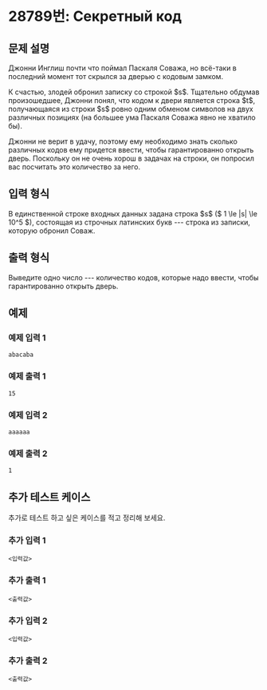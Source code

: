 # 28789번: Секретный код

## 문제 설명


<p>Джонни Инглиш почти что поймал Паскаля Соважа, но всё-таки в последний момент тот скрылся за дверью с кодовым замком. </p>

<p>К счастью, злодей обронил записку со строкой $s$. Тщательно обдумав произошедшее, Джонни понял, что кодом к двери является строка $t$, получающаяся из строки $s$ ровно одним обменом символов на двух различных позициях (на большее ума Паскаля Соважа явно не хватило бы). </p>

<p>Джонни не верит в удачу, поэтому ему необходимо знать сколько различных кодов ему придется ввести, чтобы гарантированно открыть дверь. Поскольку он не очень хорош в задачах на строки, он попросил вас посчитать это количество за него.</p>



## 입력 형식


<p>В единственной строке входных данных задана строка $s$ ($ 1 \le |s| \le 10^5 $), состоящая из строчных латинских букв --- строка из записки, которую обронил Соваж. </p>



## 출력 형식


<p>Выведите одно число --- количество кодов, которые надо ввести, чтобы гарантированно открыть дверь.</p>



## 예제

### 예제 입력 1

```
abacaba

```

### 예제 출력 1

```
15

```
          

### 예제 입력 2

```
aaaaaa

```

### 예제 출력 2

```
1

```
          




## 추가 테스트 케이스

추가로 테스트 하고 싶은 케이스를 적고 정리해 보세요.

### 추가 입력 1

```
<입력값>
```

### 추가 출력 1

```
<출력값>
```

### 추가 입력 2

```
<입력값>
```

### 추가 출력 2

```
<출력값>
```
  